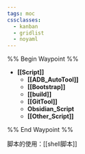 ```yaml
---
tags: moc
cssclasses:
  - kanban 
  - gridlist 
  - noyaml
--- 
```


%% Begin Waypoint %%
- **[[Script]]**
	- **[[ADB_AutoTool]]**
	- **[[Bootstrap]]**
	- **[[build]]**
	- **[[GitTool]]**
	- **Obsidian_Script**
	- **[[Other_Script]]**

%% End Waypoint %%



脚本的使用：[[shell脚本]]